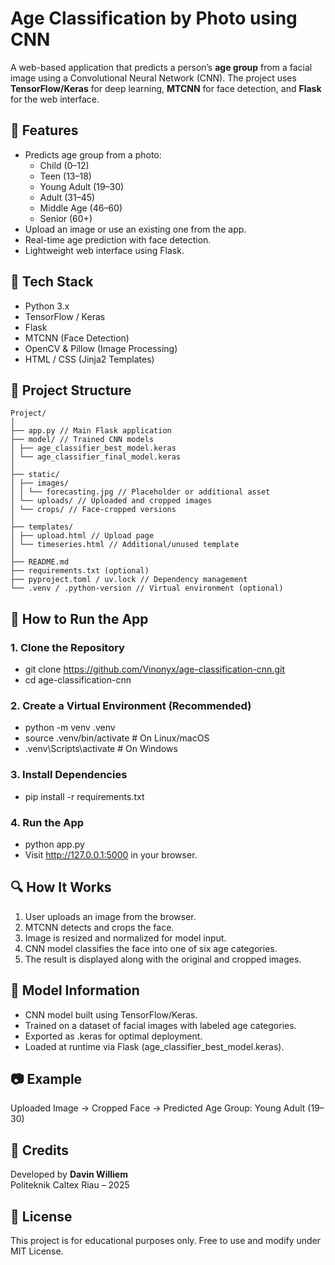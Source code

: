 # Age Classification by Photo using CNN

A web-based application that predicts a person’s **age group** from a facial image using a Convolutional Neural Network (CNN). The project uses **TensorFlow/Keras** for deep learning, **MTCNN** for face detection, and **Flask** for the web interface.

## 📌 Features
- Predicts age group from a photo:
  - Child (0–12)
  - Teen (13–18)
  - Young Adult (19–30)
  - Adult (31–45)
  - Middle Age (46–60)
  - Senior (60+)
- Upload an image or use an existing one from the app.
- Real-time age prediction with face detection.
- Lightweight web interface using Flask.

## 🧠 Tech Stack
- Python 3.x
- TensorFlow / Keras
- Flask
- MTCNN (Face Detection)
- OpenCV & Pillow (Image Processing)
- HTML / CSS (Jinja2 Templates)

## 📂 Project Structure
```
Project/
│
├── app.py // Main Flask application
├── model/ // Trained CNN models
│ ├── age_classifier_best_model.keras
│ └── age_classifier_final_model.keras
│
├── static/
│ ├── images/
│ │ └── forecasting.jpg // Placeholder or additional asset
│ └── uploads/ // Uploaded and cropped images
│ └── crops/ // Face-cropped versions
│
├── templates/
│ ├── upload.html // Upload page
│ └── timeseries.html // Additional/unused template
│
├── README.md
├── requirements.txt (optional)
├── pyproject.toml / uv.lock // Dependency management
└── .venv / .python-version // Virtual environment (optional)
```

## 🚀 How to Run the App
### 1. Clone the Repository
- git clone https://github.com/Vinonyx/age-classification-cnn.git
- cd age-classification-cnn
### 2. Create a Virtual Environment (Recommended)
- python -m venv .venv
- source .venv/bin/activate   # On Linux/macOS
- .venv\Scripts\activate      # On Windows
### 3. Install Dependencies
- pip install -r requirements.txt
### 4. Run the App
- python app.py
- Visit http://127.0.0.1:5000 in your browser.

## 🔍 How It Works
1. User uploads an image from the browser.
2. MTCNN detects and crops the face.
3. Image is resized and normalized for model input.
4. CNN model classifies the face into one of six age categories.
5. The result is displayed along with the original and cropped images.

## 🧠 Model Information
- CNN model built using TensorFlow/Keras.
- Trained on a dataset of facial images with labeled age categories.
- Exported as .keras for optimal deployment.
- Loaded at runtime via Flask (age_classifier_best_model.keras).

## 📷 Example
Uploaded Image → Cropped Face → Predicted Age Group: Young Adult (19–30)

## 🤝 Credits
Developed by **Davin Williem**  
Politeknik Caltex Riau – 2025

## 📜 License
This project is for educational purposes only. Free to use and modify under MIT License.

